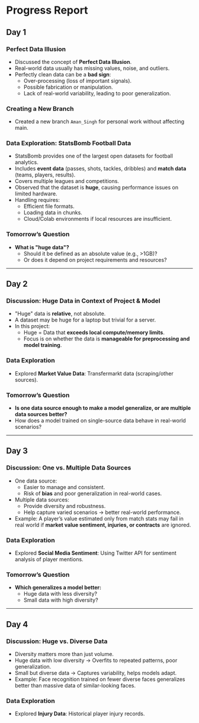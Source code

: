 # Progress Report

## Day 1
### Perfect Data Illusion
- Discussed the concept of **Perfect Data Illusion**.
- Real-world data usually has missing values, noise, and outliers.
- Perfectly clean data can be a **bad sign**:
  - Over-processing (loss of important signals).
  - Possible fabrication or manipulation.
  - Lack of real-world variability, leading to poor generalization.

### Creating a New Branch
- Created a new branch `Aman_Singh` for personal work without affecting main.

### Data Exploration: StatsBomb Football Data
- StatsBomb provides one of the largest open datasets for football analytics.
- Includes **event data** (passes, shots, tackles, dribbles) and **match data** (teams, players, results).
- Covers multiple leagues and competitions.
- Observed that the dataset is **huge**, causing performance issues on limited hardware.
- Handling requires:
  - Efficient file formats.
  - Loading data in chunks.
  - Cloud/Colab environments if local resources are insufficient.

### Tomorrow’s Question
- **What is "huge data"?**
  - Should it be defined as an absolute value (e.g., >1GB)?
  - Or does it depend on project requirements and resources?

---

## Day 2
### Discussion: Huge Data in Context of Project & Model
- "Huge" data is **relative**, not absolute.
- A dataset may be huge for a laptop but trivial for a server.
- In this project:
  - Huge = Data that **exceeds local compute/memory limits**.
  - Focus is on whether the data is **manageable for preprocessing and model training**.

### Data Exploration
- Explored **Market Value Data**: Transfermarkt data (scraping/other sources).

### Tomorrow’s Question
- **Is one data source enough to make a model generalize, or are multiple data sources better?**
- How does a model trained on single-source data behave in real-world scenarios?

---

## Day 3
### Discussion: One vs. Multiple Data Sources
- One data source:
  - Easier to manage and consistent.
  - Risk of **bias** and poor generalization in real-world cases.
- Multiple data sources:
  - Provide diversity and robustness.
  - Help capture varied scenarios → better real-world performance.
- Example: A player’s value estimated only from match stats may fail in real world if **market value sentiment, injuries, or contracts** are ignored.

### Data Exploration
- Explored **Social Media Sentiment**: Using Twitter API for sentiment analysis of player mentions.

### Tomorrow’s Question
- **Which generalizes a model better:**
  - Huge data with less diversity?
  - Small data with high diversity?

---

## Day 4
### Discussion: Huge vs. Diverse Data
- Diversity matters more than just volume.
- Huge data with low diversity → Overfits to repeated patterns, poor generalization.
- Small but diverse data → Captures variability, helps models adapt.
- Example: Face recognition trained on fewer diverse faces generalizes better than massive data of similar-looking faces.

### Data Exploration
- Explored **Injury Data**: Historical player injury records.
